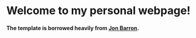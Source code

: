 # Welcome to my personal webpage!
#### The template is borrowed heavily from [Jon Barron](https://github.com/jonbarron/website).
